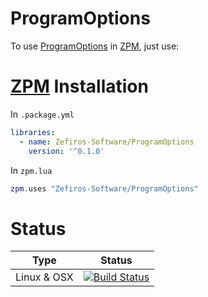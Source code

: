 # ProgramOptions
To use [ProgramOptions](https://github.com/Fytch/ProgramOptions.hxx) in [ZPM](http://zpm.zefiros.eu), just use:

# [ZPM](http://zpm.zefiros.eu) Installation
In `.package.yml`
```yaml
libraries:
  - name: Zefiros-Software/ProgramOptions
    version: '^0.1.0'
```

In `zpm.lua`
```lua
zpm.uses "Zefiros-Software/ProgramOptions"
```

# Status
Type        | Status
----------- | -------
Linux & OSX | [![Build Status](https://travis-ci.org/Zefiros-Software/ProgramOptions.svg?branch=master)](https://travis-ci.org/Zefiros-Software/ProgramOptions)
